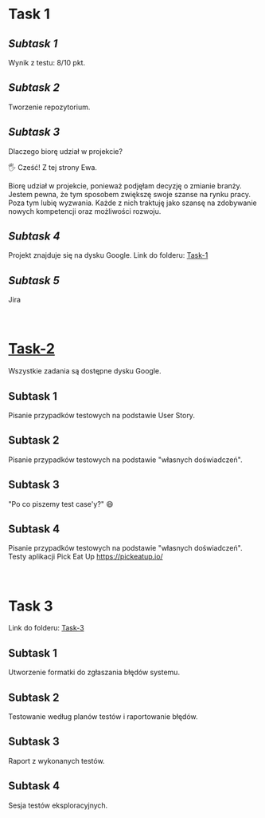 # <br>**Task 1**

## *Subtask 1*
Wynik z testu: 8/10 pkt.
## *Subtask 2*
Tworzenie repozytorium. 
## *Subtask 3*
Dlaczego biorę udział w projekcie?

🖐 Cześć! Z tej strony Ewa. 

Biorę udział w projekcie, ponieważ podjęłam decyzję o zmianie branży. Jestem pewna, że tym sposobem zwiększę swoje szanse na rynku pracy. Poza tym lubię wyzwania. Każde z nich traktuję jako szansę na zdobywanie nowych kompetencji oraz możliwości rozwoju. 
## *Subtask 4*
Projekt znajduje się na dysku Google. 
Link do folderu: [Task-1](https://tiny.pl/cf869)
## *Subtask 5*
Jira


# <br> **[Task-2](https://tiny.pl/cf8bg)** 
Wszystkie zadania są dostępne dysku Google. 
## **Subtask 1**
Pisanie przypadków testowych na podstawie User Story.
## **Subtask 2**
Pisanie przypadków testowych na podstawie "własnych doświadczeń".
## **Subtask 3**
"Po co piszemy test case'y?" 😄
## **Subtask 4**
Pisanie przypadków testowych na podstawie "własnych doświadczeń". Testy aplikacji Pick Eat Up https://pickeatup.io/


# <br> **Task 3**
Link do folderu: [Task-3](https://tiny.pl/c5pzb)
## **Subtask 1**
Utworzenie formatki do zgłaszania błędów systemu.
## **Subtask 2**
Testowanie według planów testów i raportowanie błędów.
## **Subtask 3**
Raport z wykonanych testów.
## **Subtask 4**
Sesja testów eksploracyjnych.
